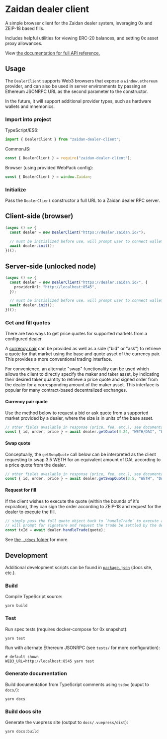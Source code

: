 # Zaidan dealer client

A simple browser client for the Zaidan dealer system, leveraging 0x and ZEIP-18 based fills.

Includes helpful utilities for viewing ERC-20 balances, and setting 0x asset proxy allowances.

View [the documentation for full API reference.](./docs/classes/dealerclient.md)

## Usage

The `DealerClient` supports Web3 browsers that expose a `window.ethereum` provider, and can also be used in server environments by passing an Ethereum JSONRPC URL as the second parameter to the constructor.

In the future, it will support additional provider types, such as hardware wallets and mnemonics.

### Import into project
TypeScript/ES6:
```ts
import { DealerClient } from "zaidan-dealer-client";
```

CommonJS:
```js
const { DealerClient } = require("zaidan-dealer-client");
```

Browser (using provided WebPack config):
```js
const { DealerClient } = window.Zaidan;
```

### Initialize
Pass the `DealerClient` constructor a full URL to a Zaidan dealer RPC server.

## Client-side (browser)
```typescript
(async () => {
  const dealer = new DealerClient("https://dealer.zaidan.io/");

  // must be initialized before use, will prompt user to connect wallet
  await dealer.init();
})();
```

## Server-side (unlocked node)
```typescript
(async () => {
  const dealer = new DealerClient("https://dealer.zaidan.io/", {
    providerUrl: "http://localhost:8545",
  });

  // must be initialized before use, will prompt user to connect wallet
  await dealer.init();
})();
```

### Get and fill quotes

There are two ways to get price quotes for supported markets from a configured dealer.

A [currency pair](https://en.wikipedia.org/wiki/Currency_pair) can be provided as well as a side ("bid" or "ask") to retrieve a quote for that market using the base and quote asset of the currency pair. This provides a more conventional trading interface.

For convenience, an alternate "swap" functionality can be used which allows the client to directly specify the maker and taker asset, by indicating their desired taker quantity to retrieve a price quote and signed order from the dealer for a corresponding amount of the maker asset. This interface is popular for many contract-based decentralized exchanges.

#### Currency pair quote
Use the method below to request a bid or ask quote from a supported market provided by a dealer, where the size is in units of the base asset.

```typescript
// other fields available in response (price, fee, etc.), see documentation
const { id, order, price } = await dealer.getQuote(4.24, "WETH/DAI", "bid");
```

#### Swap quote

Conceptually, the `getSwapQuote` call below can be interpreted as the client requesting to swap 3.5 WETH for an equivalent amount of DAI, according to a price quote from the dealer.

```typescript
// other fields available in response (price, fee, etc.), see documentation
const { id, order, price } = await dealer.getSwapQuote(3.5, "WETH", "DAI");
```

#### Request for fill
If the client wishes to execute the quote (within the bounds of it's expiration), they can sign the order according to ZEIP-18 and request for the dealer to execute the fill.

```typescript
// simply pass the full quote object back to `handleTrade` to execute a quote
// will prompt for signature and request the trade be settled by the dealer
const txId = await dealer.handleTrade(quote);
```

See [the `./docs` folder](./docs) for more.

## Development

Additional development scripts can be found in [`package.json`](./package.json) (docs site, etc.).

### Build

Compile TypeScript source:

```
yarn build
```

### Test

Run spec tests (requires docker-compose for 0x snapshot):

```
yarn test
```

Run with alternate Ethereum JSONRPC (see `tests/` for more configuration):

```shell
# default shown
WEB3_URL=http://localhost:8545 yarn test
```

### Generate documentation

Build documentation from TypeScript comments using `tsdoc` (ouput to `docs/`):

```
yarn docs
```

### Build docs site

Generate the vuepress site (output to `docs/.vuepress/dist`):

```
yarn docs:build
```